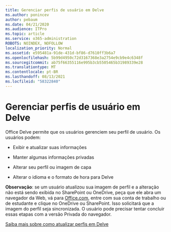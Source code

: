```yaml
---
title: Gerenciar perfis de usuário em Delve
ms.author: ponincev
author: pebaum
ms.date: 04/21/2020
ms.audience: ITPro
ms.topic: article
ms.service: o365-administration
ROBOTS: NOINDEX, NOFOLLOW
localization_priority: Normal
ms.assetid: e595481a-91de-431d-bf86-d7610ff3b6a7
ms.openlocfilehash: 5b99d4950c72d3167368e3a2754e9cb9e4c6348f
ms.sourcegitcommit: ab75f66355116e995b3cb5505465b31989339e28
ms.translationtype: MT
ms.contentlocale: pt-BR
ms.lasthandoff: 08/13/2021
ms.locfileid: "58322840"
---
```

# <a name="manage-user-profiles-in-delve"></a>Gerenciar perfis de usuário em Delve

Office Delve permite que os usuários gerenciem seu perfil de usuário. Os usuários podem:
  
- Exibir e atualizar suas informações
    
- Manter algumas informações privadas
    
- Alterar seu perfil ou imagem de capa
    
- Alterar o idioma e o formato de hora para Delve
    
**Observação**: se um usuário atualizou sua imagem de perfil e a alteração não está sendo exibida no SharePoint ou OneDrive, peça que ele abra um navegador da Web, vá para [Office.com](https://www.office.com), entre com sua conta de trabalho ou de estudante e clique no OneDrive ou SharePoint. Isso solicitará que a imagem do perfil seja sincronizada. O usuário pode precisar tentar concluir essas etapas com a versão Privada do navegador. 
  
[Saiba mais sobre como atualizar perfis em Delve](https://go.microsoft.com/fwlink/?linkid=735070)
  

